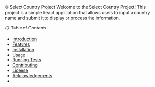 🌐 Select Country Project
Welcome to the Select Country Project! This project is a simple React application that allows users to input a country name and submit it to display or process the information.

📋 Table of Contents


- [Introduction](#Introduction)
- [Features](#Features)
- [Installation](#Installation)
- [Usage](#Usage)
- [Running Tests](#Running-Tests)
- [Contributing](#Contributing)
- [License](#License)
- [Acknowledgements](#Acknowledgements)
- 


